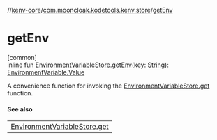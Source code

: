 //[kenv-core](../../index.md)/[com.mooncloak.kodetools.kenv.store](index.md)/[getEnv](get-env.md)

# getEnv

[common]\
inline fun [EnvironmentVariableStore](-environment-variable-store/index.md).[getEnv](get-env.md)(key: [String](https://kotlinlang.org/api/latest/jvm/stdlib/kotlin/-string/index.html)): [EnvironmentVariable.Value](../com.mooncloak.kodetools.kenv/-environment-variable/-value/index.md)

A convenience function for invoking the [EnvironmentVariableStore.get](-environment-variable-store/get.md) function.

#### See also

| |
|---|
| [EnvironmentVariableStore.get](-environment-variable-store/get.md) |
